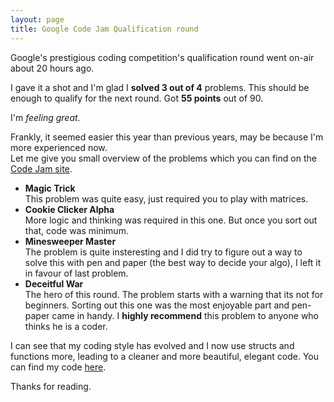 ```yaml
---
layout: page
title: Google Code Jam Qualification round
---
```


Google's prestigious coding competition's qualification round went on-air about 20 hours ago.  

I gave it a shot and I'm glad I __solved 3 out of 4__ problems. This should be enough to qualify for the next round. Got __55 points__ out of 90.  

I'm _feeling great_.

Frankly, it seemed easier this year than previous years, may be because I'm more experienced now.  
Let me give you small overview of the problems which you can find on the [Code Jam site](http://code.google.com/codejam).

* __Magic Trick__  
This problem was quite easy, just required you to play with matrices.
* __Cookie Clicker Alpha__  
More logic and thinking was required in this one. But once you sort out that, code was minimum. 
* __Minesweeper Master__  
The problem is quite insteresting and I did try to figure out a way to solve this with pen and paper (the best way to decide your algo), I left it in favour of last problem.
* __Deceitful War__  
The hero of this round. The problem starts with a warning that its not for beginners. Sorting out this one was the most enjoyable part and pen-paper came in handy. I __highly recommend__ this problem to anyone who thinks he is a coder.

I can see that my coding style has evolved and I now use structs and functions more, leading to a  cleaner and more beautiful, elegant code. You can find my code [here](https://github.com/anshulk/code/tree/master/codejam).

Thanks for reading.
